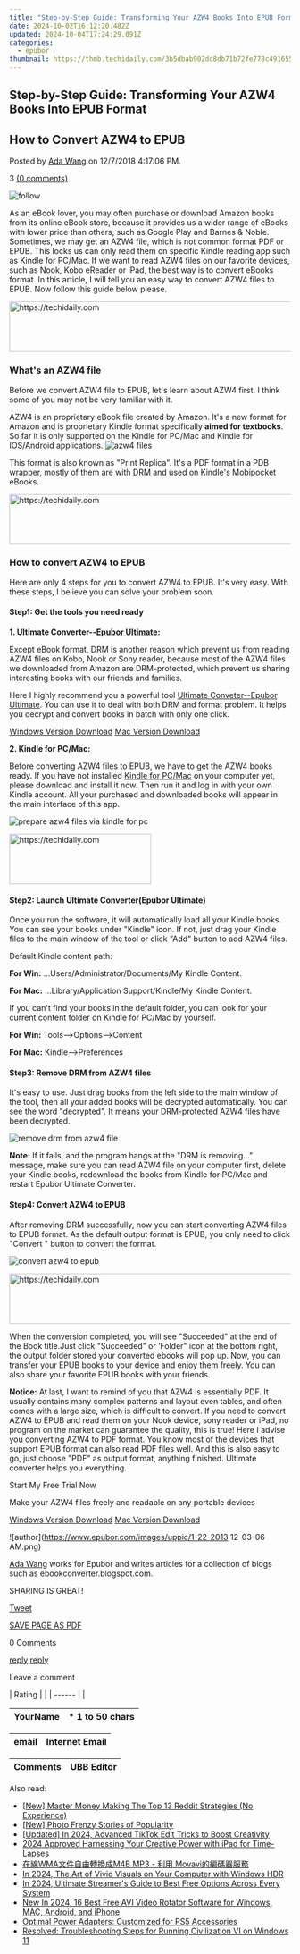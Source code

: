 ```yaml
---
title: "Step-by-Step Guide: Transforming Your AZW4 Books Into EPUB Format"
date: 2024-10-02T16:12:20.482Z
updated: 2024-10-04T17:24:29.091Z
categories:
  - epubor
thumbnail: https://thmb.techidaily.com/3b5dbab902dc8db71b72fe778c491655a451dd9fd6fc0286da7f19ebe4c291dd.jpg
---
```


## Step-by-Step Guide: Transforming Your AZW4 Books Into EPUB Format

## How to Convert AZW4 to EPUB

Posted by [Ada Wang](https://plus.google.com/+AdaWang/posts) on 12/7/2018 4:17:06 PM.

3 [(0 comments)](http://www.epubor.com/#comment-area) 

![follow](http://www.epubor.com/images/follow.png)

As an eBook lover, you may often purchase or download Amazon books from its online eBook store, because it provides us a wider range of eBooks with lower price than others, such as Google Play and Barnes & Noble. Sometimes, we may get an AZW4 file, which is not common format PDF or EPUB. This locks us can only read them on specific Kindle reading app such as Kindle for PC/Mac. If we want to read AZW4 files on our favorite devices, such as Nook, Kobo eReader or iPad, the best way is to convert eBooks format. In this article, I will tell you an easy way to convert AZW4 files to EPUB. Now follow this guide below please.

<!-- affiliate ads begin -->
<a href="https://appsumo.8odi.net/c/5597632/2043856/7443" target="_top" id="2043856">
  <img src="//a.impactradius-go.com/display-ad/7443-2043856" border="0" alt="https://techidaily.com" width="728" height="90"/>
</a>
<img height="0" width="0" src="https://appsumo.8odi.net/i/5597632/2043856/7443" style="position:absolute;visibility:hidden;" border="0" />
<!-- affiliate ads end -->

### What's an AZW4 file

Before we convert AZW4 file to EPUB, let's learn about AZW4 first. I think some of you may not be very familiar with it.  

AZW4 is an proprietary eBook file created by Amazon. It's a new format for Amazon and is proprietary Kindle format specifically **aimed for textbooks**. So far it is only supported on the Kindle for PC/Mac and Kindle for IOS/Android applications. ![azw4 files](http://www.epubor.com/images/uppic/azw4-files.png)

This format is also known as "Print Replica". It's a PDF format in a PDB wrapper, mostly of them are with DRM and used on Kindle's Mobipocket eBooks. 

<!-- affiliate ads begin -->
<a href="https://appsumo.8odi.net/c/5597632/2130871/7443" target="_top" id="2130871">
  <img src="//a.impactradius-go.com/display-ad/7443-2130871" border="0" alt="https://techidaily.com" width="728" height="90"/>
</a>
<img height="0" width="0" src="https://appsumo.8odi.net/i/5597632/2130871/7443" style="position:absolute;visibility:hidden;" border="0" />
<!-- affiliate ads end -->

### How to convert AZW4 to EPUB

Here are only 4 steps for you to convert AZW4 to EPUB. It's very easy. With these steps, I believe you can solve your problem soon.

#### Step1: Get the tools you need ready

**1\. Ultimate Converter--[Epubor Ultimate](https://tools.techidaily.com/epubor/ultimate/):** 

Except eBook format, DRM is another reason which prevent us from reading AZW4 files on Kobo, Nook or Sony reader, because most of the AZW4 files we downloaded from Amazon are DRM-protected, which prevent us sharing interesting books with our friends and families. 

Here I highly recommend you a powerful tool [Ultimate Conveter--Epubor Ultimate](https://tools.techidaily.com/epubor/ultimate/). You can use it to deal with both DRM and format problem. It helps you decrypt and convert books in batch with only one click. 

[Windows Version Download](https://tools.techidaily.com/epubor/ultimate/) [Mac Version Download](https://tools.techidaily.com/epubor/ultimate/) 

**2\. Kindle for PC/Mac:**

Before converting AZW4 files to EPUB, we have to get the AZW4 books ready. If you have not installed [Kindle for PC/Mac](http://www.amazon.com/Amazon-Digital-Services-Inc-Download/dp/B00UB76290/) on your computer yet, please download and install it now. Then run it and log in with your own Kindle account. All your purchased and downloaded books will appear in the main interface of this app. 

![prepare azw4 files via kindle for pc](http://www.epubor.com/images/uppic/prepare-azw4-files-via-kindle-for-pc.jpg)

<!-- affiliate ads begin -->
<a href="https://25home.pxf.io/c/5597632/2148641/16836" target="_top" id="2148641">
  <img src="//a.impactradius-go.com/display-ad/16836-2148641" border="0" alt="https://techidaily.com" width="254" height="90"/>
</a>
<img height="0" width="0" src="https://25home.pxf.io/i/5597632/2148641/16836" style="position:absolute;visibility:hidden;" border="0" />
<!-- affiliate ads end -->

#### Step2: Launch Ultimate Converter(Epubor Ultimate)

Once you run the software, it will automatically load all your Kindle books. You can see your books under "Kindle" icon. If not, just drag your Kindle files to the main window of the tool or click "Add" button to add AZW4 files.

Default Kindle content path:

**For Win:** ...Users/Administrator/Documents/My Kindle Content.

**For Mac:** ...Library/Application Support/Kindle/My Kindle Content.

If you can't find your books in the default folder, you can look for your current content folder on Kindle for PC/Mac by yourself.

**For Win:** Tools-->Options-->Content

**For Mac:** Kindle-->Preferences

#### Step3: Remove DRM from AZW4 files

It's easy to use. Just drag books from the left side to the main window of the tool, then all your added books will be decrypted automatically. You can see the word "decrypted". It means your DRM-protected AZW4 files have been decrypted. 

![remove drm from azw4 file](http://www.epubor.com/images/uppic/remove-drm-from-kindle-azw4-files.png)

**Note:** If it fails, and the program hangs at the "DRM is removing..." message, make sure you can read AZW4 file on your computer first, delete your Kindle books, redownload the books from Kindle for PC/Mac and restart Epubor Ultimate Converter.  

#### Step4: Convert AZW4 to EPUB

After removing DRM successfully, now you can start converting AZW4 files to EPUB format. As the default output format is EPUB, you only need to click "Convert " button to convert the format. 

![convert azw4 to epub](http://www.epubor.com/images/uppic/convert-free-azw4-to-epub-format.jpg)

<!-- affiliate ads begin -->
<a href="https://appsumo.8odi.net/c/5597632/2144273/7443" target="_top" id="2144273">
  <img src="//a.impactradius-go.com/display-ad/7443-2144273" border="0" alt="https://techidaily.com" width="728" height="90"/>
</a>
<img height="0" width="0" src="https://appsumo.8odi.net/i/5597632/2144273/7443" style="position:absolute;visibility:hidden;" border="0" />
<!-- affiliate ads end -->

When the conversion completed, you will see "Succeeded" at the end of the Book title.Just click "Succeeded" or ’Folder" icon at the bottom right, the output folder stored your converted ebooks will pop up. Now, you can transfer your EPUB books to your device and enjoy them freely. You can also share your favorite EPUB books with your friends. 

**Notice:** At last, I want to remind of you that AZW4 is essentially PDF. It usually contains many complex patterns and layout even tables, and often comes with a large size, which is difficult to convert. If you need to convert AZW4 to EPUB and read them on your Nook device, sony reader or iPad, no program on the market can guarantee the quality, this is true! Here I advise you converting AZW4 to PDF format. You know most of the devices that support EPUB format can also read PDF files well. And this is also easy to go, just choose "PDF" as output format, anything finished. Ultimate converter helps you everything.

Start My Free Trial Now

Make your AZW4 files freely and readable on any portable devices

[Windows Version Download](https://tools.techidaily.com/epubor/ultimate/) [Mac Version Download](https://tools.techidaily.com/epubor/ultimate/) 

![author](https://www.epubor.com/images/uppic/1-22-2013 12-03-06 AM.png)

[Ada Wang](https://plus.google.com/+AdaWang/posts) works for Epubor and writes articles for a collection of blogs such as ebookconverter.blogspot.com.

SHARING IS GREAT!

[Tweet](https://twitter.com/share) 

[SAVE PAGE AS PDF](https://tools.techidaily.com/epubor/products/) 

0 Comments

[reply](https://tools.techidaily.com/epubor/products/) [reply](https://tools.techidaily.com/epubor/products/) 

Leave a comment

| Rating |  |
| ------ |  |

| YourName | \*  1 to 50 chars |
| -------- | ----------------- |

| email | Internet Email |
| ----- | -------------- |

| Comments | UBB Editor |
| -------- | ---------- |

<ins class="adsbygoogle"
     style="display:block"
     data-ad-format="autorelaxed"
     data-ad-client="ca-pub-7571918770474297"
     data-ad-slot="1223367746"></ins>

<ins class="adsbygoogle"
     style="display:block"
     data-ad-client="ca-pub-7571918770474297"
     data-ad-slot="8358498916"
     data-ad-format="auto"
     data-full-width-responsive="true"></ins>

<span class="atpl-alsoreadstyle">Also read:</span>
<div><ul>
<li><a href="https://some-skills.techidaily.com/new-master-money-making-the-top-13-reddit-strategies-no-experience/"><u>[New] Master Money Making The Top 13 Reddit Strategies (No Experience)</u></a></li>
<li><a href="https://some-skills.techidaily.com/new-photo-frenzy-stories-of-popularity/"><u>[New] Photo Frenzy Stories of Popularity</u></a></li>
<li><a href="https://fox-links.techidaily.com/updated-in-2024-advanced-tiktok-edit-tricks-to-boost-creativity/"><u>[Updated] In 2024, Advanced TikTok Edit Tricks to Boost Creativity</u></a></li>
<li><a href="https://digital-screen-recording.techidaily.com/2024-approved-harnessing-your-creative-power-with-ipad-for-time-lapses/"><u>2024 Approved Harnessing Your Creative Power with iPad for Time-Lapses</u></a></li>
<li><a href="https://blog-min.techidaily.com/wmam4b-mp3-movavi/"><u>在線WMA文件自由轉換成M4B MP3 - 利用 Movavi的編碼器服務</u></a></li>
<li><a href="https://some-skills.techidaily.com/in-2024-the-art-of-vivid-visuals-on-your-computer-with-windows-hdr/"><u>In 2024, The Art of Vivid Visuals on Your Computer with Windows HDR</u></a></li>
<li><a href="https://some-skills.techidaily.com/in-2024-ultimate-streamers-guide-to-best-free-options-across-every-system/"><u>In 2024, Ultimate Streamer's Guide to Best Free Options Across Every System</u></a></li>
<li><a href="https://ai-video-apps.techidaily.com/new-in-2024-16-best-free-avi-video-rotator-software-for-windows-mac-android-and-iphone/"><u>New In 2024, 16 Best Free AVI Video Rotator Software for Windows, MAC, Android, and iPhone</u></a></li>
<li><a href="https://games-able.techidaily.com/optimal-power-adapters-customized-for-ps5-accessories/"><u>Optimal Power Adapters: Customized for PS5 Accessories</u></a></li>
<li><a href="https://youtube-zero.techidaily.com/resolved-troubleshooting-steps-for-running-civilization-vi-on-windows-11/"><u>Resolved: Troubleshooting Steps for Running Civilization VI on Windows 11</u></a></li>
</ul></div>

